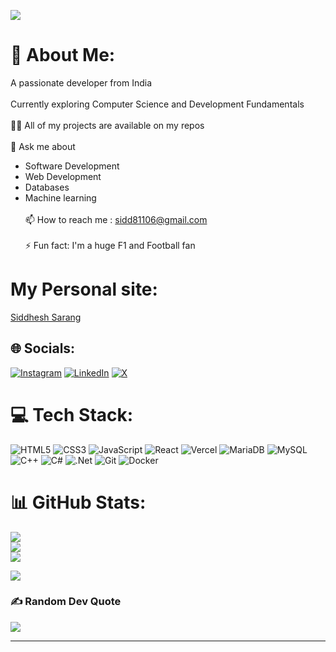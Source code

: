 [![](https://visitcount.itsvg.in/api?id=SIDDHESHUMESHSARANG&icon=1&color=11)](https://visitcount.itsvg.in)
# 💫 About Me:
A passionate developer from India<br><br>
Currently exploring Computer Science and Development Fundamentals <br><br>👨‍💻 
All of my projects are available on my repos<br><br>💬 Ask me about<br>
- Software Development<br>
- Web Development<br>
- Databases<br>
- Machine learning
<br><br>📫 How to reach me : sidd81106@gmail.com<br><br>⚡ Fun fact: I'm a huge F1 and Football fan


# My Personal site:
[Siddhesh Sarang](https://siddheshumeshsarang.vercel.app)


## 🌐 Socials:
[![Instagram](https://img.shields.io/badge/Instagram-%23E4405F.svg?logo=Instagram&logoColor=white)](https://instagram.com/iamsid08 ) [![LinkedIn](https://img.shields.io/badge/LinkedIn-%230077B5.svg?logo=linkedin&logoColor=white)](https://linkedin.com/in/siddhesh-sarang-3a060a2a2 ) [![X](https://img.shields.io/badge/X-black.svg?logo=X&logoColor=white)](https://x.com/iamsid08_) 

# 💻 Tech Stack:

![HTML5](https://img.shields.io/badge/html5-%23E34F26.svg?style=for-the-badge&logo=html5&logoColor=white)
![CSS3](https://img.shields.io/badge/css3-%231572B6.svg?style=for-the-badge&logo=css3&logoColor=white)
![JavaScript](https://img.shields.io/badge/javascript-%23323330.svg?style=for-the-badge&logo=javascript&logoColor=%23F7DF1E) 
![React](https://img.shields.io/badge/react-%2320232a.svg?style=for-the-badge&logo=react&logoColor=%2361DAFB) ![Vercel](https://img.shields.io/badge/vercel-%23000000.svg?style=for-the-badge&logo=vercel&logoColor=white)
![MariaDB](https://img.shields.io/badge/MariaDB-003545?style=for-the-badge&logo=mariadb&logoColor=white) ![MySQL](https://img.shields.io/badge/mysql-4479A1.svg?style=for-the-badge&logo=mysql&logoColor=white)
![C++](https://img.shields.io/badge/c++-%2300599C.svg?style=for-the-badge&logo=c%2B%2B&logoColor=white) ![C#](https://img.shields.io/badge/c%23-%23239120.svg?style=for-the-badge&logo=csharp&logoColor=white) ![.Net](https://img.shields.io/badge/.NET-5C2D91?style=for-the-badge&logo=.net&logoColor=white) ![Git](https://img.shields.io/badge/git-%23F05033.svg?style=for-the-badge&logo=git&logoColor=white) ![Docker](https://img.shields.io/badge/docker-%230db7ed.svg?style=for-the-badge&logo=docker&logoColor=white)

# 📊 GitHub Stats:
![](https://github-readme-stats.vercel.app/api?username=SIDDHESHUMESHSARANG&theme=github_dark&hide_border=true&include_all_commits=true&count_private=true)<br/>
![](https://github-readme-streak-stats.herokuapp.com/?user=SIDDHESHUMESHSARANG&theme=github_dark&hide_border=true)<br/>
![](https://github-readme-stats.vercel.app/api/top-langs/?username=SIDDHESHUMESHSARANG&theme=github_dark&hide_border=true&include_all_commits=true&count_private=true&layout=compact)


![](https://github-profile-trophy.vercel.app/?username=SIDDHESHUMESHSARANG&theme=radical&no-frame=true&no-bg=false&margin-w=4)

### ✍️ Random Dev Quote
![](https://quotes-github-readme.vercel.app/api?type=vetical&theme=merko)

---


<!-- Proudly created with GPRM ( https://gprm.itsvg.in ) -->
